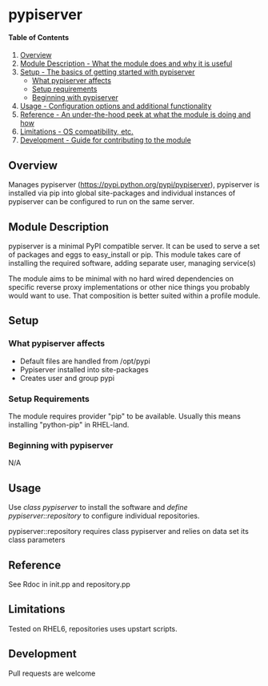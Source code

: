 # pypiserver

#### Table of Contents

1. [Overview](#overview)
2. [Module Description - What the module does and why it is useful](#module-description)
3. [Setup - The basics of getting started with pypiserver](#setup)
    * [What pypiserver affects](#what-pypiserver-affects)
    * [Setup requirements](#setup-requirements)
    * [Beginning with pypiserver](#beginning-with-pypiserver)
4. [Usage - Configuration options and additional functionality](#usage)
5. [Reference - An under-the-hood peek at what the module is doing and how](#reference)
5. [Limitations - OS compatibility, etc.](#limitations)
6. [Development - Guide for contributing to the module](#development)

## Overview

Manages pypiserver (https://pypi.python.org/pypi/pypiserver), pypiserver is installed via pip into global site-packages and individual instances of pypiserver can be configured to run on the same server.

## Module Description

pypiserver is a minimal PyPI compatible server. It can be used to serve a set of packages and eggs to easy_install or pip. This module takes care of installing the required software, adding separate user, managing service(s)

The module aims to be minimal with no hard wired dependencies on specific reverse proxy implementations or other nice things you probably would want to use. That composition is better suited within a profile module.

## Setup

### What pypiserver affects

* Default files are handled from /opt/pypi
* Pypiserver installed into site-packages
* Creates user and group pypi

### Setup Requirements

The module requires provider "pip" to be available. Usually this means installing "python-pip" in RHEL-land. 

### Beginning with pypiserver

N/A

## Usage

Use *class pypiserver* to install the software and *define pypiserver::repository* to configure individual repositories.

pypiserver::repository requires class pypiserver and relies on data set its class parameters

## Reference

See Rdoc in init.pp and repository.pp

## Limitations

Tested on RHEL6, repositories uses upstart scripts.

## Development

Pull requests are welcome
